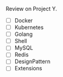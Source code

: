 Review on Project Y.

- [ ] Docker
- [ ] Kubernetes
- [ ] Golang
- [ ] Shell
- [ ] MySQL
- [ ] Redis
- [ ] DesignPattern
- [ ] Extensions
